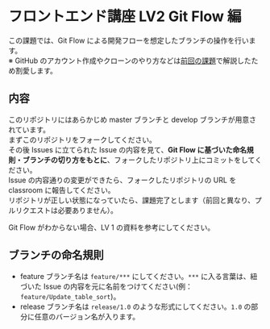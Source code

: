 # フロントエンド講座 LV2 Git Flow 編
この課題では、Git Flow による開発フローを想定したブランチの操作を行います。  
※ GitHub のアカウント作成やクローンのやり方などは[前回の課題](https://github.com/mem-Yoshida-Manae/mem-frontend-sandbox01)で解説したため割愛します。

## 内容
このリポジトリにはあらかじめ master ブランチと develop ブランチが用意されています。  
まずこのリポジトリをフォークしてください。  
その後 Issues に立てられた Issue の内容を見て、**Git Flow に基づいた命名規則・ブランチの切り方をもとに**、フォークしたリポジトリ上にコミットをしてください。  
Issue の内容通りの変更ができたら、フォークしたリポジトリの URL を classroom に報告してください。  
リポジトリが正しい状態になっていたら、課題完了とします（前回と異なり、プルリクエストは必要ありません）。  

Git Flow がわからない場合、LV 1 の資料を参考にしてください。  

## ブランチの命名規則
- feature ブランチ名は `feature/***` にしてください。`***` に入る言葉は、紐づいた Issue の内容を元に名前をつけてください(例：`feature/Update_table_sort`)。
- release ブランチ名は `release/1.0` のような形式にしてください。`1.0` の部分に任意のバージョン名が入ります。
